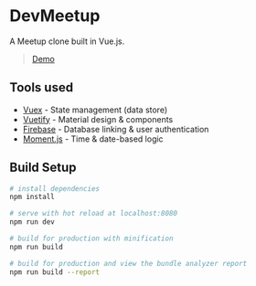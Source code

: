 # DevMeetup

A Meetup clone built in Vue.js.
> [Demo](https://asakasamo.github.io/DevMeetup/)

## Tools used
- [Vuex](https://vuex.vuejs.org/) - State management (data store)
- [Vuetify](https://vuetifyjs.com/en/) - Material design & components
- [Firebase](https://firebase.google.com/docs/) - Database linking & user authentication
- [Moment.js](https://momentjs.com/) - Time & date-based logic

## Build Setup

``` bash
# install dependencies
npm install

# serve with hot reload at localhost:8080
npm run dev

# build for production with minification
npm run build

# build for production and view the bundle analyzer report
npm run build --report
```
